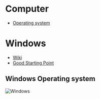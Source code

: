 # Computer

* [Operating system](https://en.wikipedia.org/wiki/Operating_system)

# Windows
* [Wiki](https://en.wikipedia.org/wiki/Microsoft_Windows)
* [Good Starting Point](https://malwareunicorn.org/workshops/re101.html)

## Windows Operating system

![Windows](images/windowsOperating.png)
